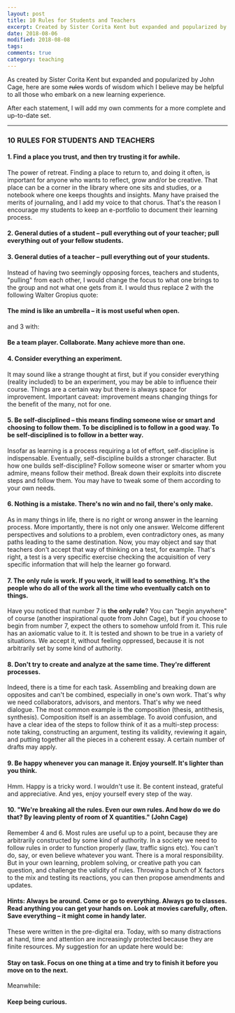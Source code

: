 ```yaml
---
layout: post
title: 10 Rules for Students and Teachers
excerpt: Created by Sister Corita Kent but expanded and popularized by John Cage here are some words of wisdom helpful to all those who embark in a new learning experience.    
date: 2018-08-06 
modified: 2018-08-08
tags:
comments: true
category: teaching
---
```


As created by Sister Corita Kent but expanded and popularized by John Cage, here are some <s>rules</s> words of wisdom which I believe may be helpful to all those who embark on a new learning experience.  

After each statement, I will add my own comments for a more complete and up-to-date set. 

<hr>

### 10 RULES FOR STUDENTS AND TEACHERS

#### 1. Find a place you trust, and then try trusting it for awhile.

The power of retreat. Finding a place to return to, and doing it often, is important for anyone who wants to reflect, grow and/or be creative. That place can be a corner in the library where one sits and studies, or a notebook where one keeps thoughts and insights. Many have praised the merits of journaling, and I add my voice to that chorus. That's the reason I encourage my students to keep an e-portfolio to document their learning process. 

#### 2. General duties of a student – pull everything out of your teacher; pull everything out of your fellow students.

#### 3. General duties of a teacher – pull everything out of your students.

Instead of having two seemingly opposing forces, teachers and students, "pulling" from each other, I would change the focus to what one brings to the group and not what one gets from it. I would thus replace 2 with the following Walter Gropius quote:

#### The mind is like an umbrella – it is most useful when open.

and 3 with: 

#### Be a team player. Collaborate. Many achieve more than one.

#### 4. Consider everything an experiment.

It may sound like a strange thought at first, but if you consider everything (reality included) to be an experiment, you may be able to influence their course. Things are a certain way but there is always space for improvement. Important caveat: improvement means changing things for the benefit of the many, not for one.    

#### 5. Be self-disciplined – this means finding someone wise or smart and choosing to follow them. To be disciplined is to follow in a good way. To be self-disciplined is to follow in a better way.

Insofar as learning is a process requiring a lot of effort, self-discipline is indispensable. Eventually, self-discipline builds a stronger character. But how one builds self-discipline? Follow someone wiser or smarter whom you admire, means follow their method. Break down their exploits into discrete steps and follow them. You may have to tweak some of them according to your own needs. 

#### 6. Nothing is a mistake. There's no win and no fail, there's only make.

As in many things in life, there is no right or wrong answer in the learning process. More importantly, there is not only one answer. Welcome different perspectives and solutions to a problem, even contradictory ones, as many paths leading to the same destination. Now, you may object and say that teachers don't accept that way of thinking on a test, for example. That's right, a test is a very specific exercise checking the acquisition of very specific information that will help the learner go forward.    

#### 7. The only rule is work. If you work, it will lead to something. It's the people who do all of the work all the time who eventually catch on to things. 

Have you noticed that number 7 is **the only rule**? You can "begin anywhere" of course (another inspirational quote from John Cage), but if you choose to begin from number 7, expect the others to somehow unfold from it. This rule has an axiomatic value to it. It is tested and shown to be true in a variety of situations. We accept it, without feeling oppressed, because it is not arbitrarily set by some kind of authority. 

#### 8. Don't try to create and analyze at the same time. They're different processes.

Indeed, there is a time for each task. Assembling and breaking down are opposites and can't be combined, especially in one's own work. That's why we need collaborators, advisors, and mentors. That's why we need dialogue. The most common example is the composition (thesis, antithesis, synthesis). Composition itself is an assemblage. To avoid confusion, and have a clear idea of the steps to follow think of it as a multi-step process: note taking, constructing an argument, testing its validity, reviewing it again, and putting together all the pieces in a coherent essay. A certain number of drafts may apply.   

#### 9. Be happy whenever you can manage it. Enjoy yourself. It's lighter than you think.

Hmm. Happy is a tricky word. I wouldn't use it. Be content instead, grateful and appreciative. And yes, enjoy yourself every step of the way. 

#### 10. "We're breaking all the rules. Even our own rules. And how do we do that? By leaving plenty of room of X quantities." (John Cage) 

Remember 4 and 6. Most rules are useful up to a point, because they are arbitrarily constructed by some kind of authority. In a society we need to follow rules in order to function properly (law, traffic signs etc). You can't do, say, or even believe whatever you want. There is a moral responsibility. But in your own learning, problem solving, or creative path you can question, and challenge the validity of rules. Throwing a bunch of X factors to the mix and testing its reactions, you can then propose amendments and updates.    

#### Hints: Always be around. Come or go to everything. Always go to classes. Read anything you can get your hands on. Look at movies carefully, often. Save everything – it might come in handy later. 

These were written in the pre-digital era. Today, with so many distractions at hand, time and attention are increasingly protected because they are finite resources. My suggestion for an update here would be: 

#### Stay on task. Focus on one thing at a time and try to finish it before you move on to the next.  

Meanwhile:  

#### Keep being curious.  
